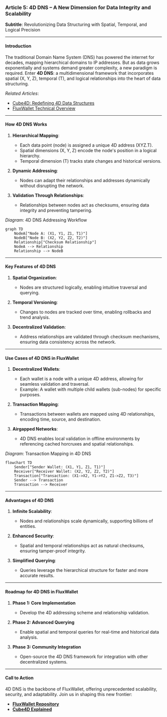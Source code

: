 ### **Article 5: 4D DNS – A New Dimension for Data Integrity and Scalability**  
**Subtitle**: Revolutionizing Data Structuring with Spatial, Temporal, and Logical Precision  

---

#### **Introduction**  
The traditional Domain Name System (DNS) has powered the internet for decades, mapping hierarchical domains to IP addresses. But as data grows exponentially and systems demand greater complexity, a new paradigm is required. Enter **4D DNS**: a multidimensional framework that incorporates spatial (X, Y, Z), temporal (T), and logical relationships into the heart of data structuring.

*Related Articles*:  
- [Cube4D: Redefining 4D Data Structures](https://medium.com/@callummaystone/cube4d-redefining-4d-data-structures-7e2d1f3c8e4e)  
- [FluxWallet Technical Overview](https://medium.com/@callummaystone/fluxwallet-technical-overview-34e7f1c7d89a)  

---

#### **How 4D DNS Works**  

1. **Hierarchical Mapping**:  
   - Each data point (node) is assigned a unique 4D address (XYZ.T).  
   - Spatial dimensions (X, Y, Z) encode the node's position in a logical hierarchy.  
   - Temporal dimension (T) tracks state changes and historical versions.  

2. **Dynamic Addressing**:  
   - Nodes can adapt their relationships and addresses dynamically without disrupting the network.  

3. **Validation Through Relationships**:  
   - Relationships between nodes act as checksums, ensuring data integrity and preventing tampering.  

*Diagram*: 4D DNS Addressing Workflow  
```mermaid
graph TD
    NodeA["Node A: (X1, Y1, Z1, T1)"]
    NodeB["Node B: (X2, Y2, Z2, T2)"]
    Relationship["Checksum Relationship"]
    NodeA --> Relationship
    Relationship --> NodeB
```

---

#### **Key Features of 4D DNS**  

1. **Spatial Organization**:  
   - Nodes are structured logically, enabling intuitive traversal and querying.  

2. **Temporal Versioning**:  
   - Changes to nodes are tracked over time, enabling rollbacks and trend analysis.  

3. **Decentralized Validation**:  
   - Address relationships are validated through checksum mechanisms, ensuring data consistency across the network.  

---

#### **Use Cases of 4D DNS in FluxWallet**  

1. **Decentralized Wallets**:  
   - Each wallet is a node with a unique 4D address, allowing for seamless validation and traversal.  
   - Example: A wallet with multiple child wallets (sub-nodes) for specific purposes.  

2. **Transaction Mapping**:  
   - Transactions between wallets are mapped using 4D relationships, encoding time, source, and destination.  

3. **Airgapped Networks**:  
   - 4D DNS enables local validation in offline environments by referencing cached horcruxes and spatial relationships.  

*Diagram*: Transaction Mapping in 4D DNS  
```mermaid
flowchart TD
    Sender["Sender Wallet: (X1, Y1, Z1, T1)"]
    Receiver["Receiver Wallet: (X2, Y2, Z2, T2)"]
    Transaction["Transaction: (X1->X2, Y1->Y2, Z1->Z2, T3)"]
    Sender --> Transaction
    Transaction --> Receiver
```

---

#### **Advantages of 4D DNS**  

1. **Infinite Scalability**:  
   - Nodes and relationships scale dynamically, supporting billions of entities.  

2. **Enhanced Security**:  
   - Spatial and temporal relationships act as natural checksums, ensuring tamper-proof integrity.  

3. **Simplified Querying**:  
   - Queries leverage the hierarchical structure for faster and more accurate results.  

---

#### **Roadmap for 4D DNS in FluxWallet**  

1. **Phase 1: Core Implementation**  
   - Develop the 4D addressing scheme and relationship validation.  

2. **Phase 2: Advanced Querying**  
   - Enable spatial and temporal queries for real-time and historical data analysis.  

3. **Phase 3: Community Integration**  
   - Open-source the 4D DNS framework for integration with other decentralized systems.  

---

#### **Call to Action**  
4D DNS is the backbone of FluxWallet, offering unprecedented scalability, security, and adaptability. Join us in shaping this new frontier:  
- **[FluxWallet Repository](https://github.com/ConicuConsulting/FluxWallet)**  
- **[Cube4D Explained](https://medium.com/@callummaystone/cube4d-redefining-4d-data-structures-7e2d1f3c8e4e)**  
